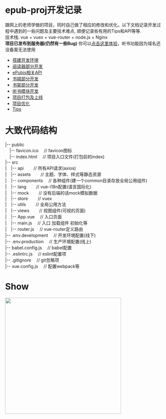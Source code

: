 # epub-proj开发记录
跟网上的老师学做的项目，同时自己做了相应的修改和优化。以下文档记录开发过程中遇到的一些问题及主要技术难点, 顺便记录些有用的Tips和API等等.<br>
技术栈: vue + vuex + vue-router + node.js + Nginx<br>
**项目已发布到服务器(仍然有一些Bug)** 你可以<a href="http://39.108.122.248/works/">点击这里体验</a>，听书功能因为域名还没备案无法使用
- <a href="https://github.com/ChenMingK/epub-Proj/blob/master/%E5%BC%80%E5%8F%91%E6%96%87%E6%A1%A3/%E6%90%AD%E5%BB%BA%E5%BC%80%E5%8F%91%E7%8E%AF%E5%A2%83.md" target="_blank">搭建开发环境</a><br>
- <a href="https://github.com/ChenMingK/epub-Proj/blob/master/%E5%BC%80%E5%8F%91%E6%96%87%E6%A1%A3/%E9%98%85%E8%AF%BB%E5%99%A8%E9%83%A8%E5%88%86%E5%BC%80%E5%8F%91.md" target="_blank">阅读器部分开发</a><br>
- <a href="https://github.com/ChenMingK/epub-Proj/blob/master/%E5%BC%80%E5%8F%91%E6%96%87%E6%A1%A3/epubjs%E7%9B%B8%E5%85%B3API.md" target="_blank">ePubjs相关API</a><br>
- <a href="https://github.com/ChenMingK/epub-Proj/blob/master/%E5%BC%80%E5%8F%91%E6%96%87%E6%A1%A3/%E4%B9%A6%E5%9F%8E%E5%BC%80%E5%8F%91.md" target="_blank">书城部分开发</a><br>
- <a href="https://github.com/ChenMingK/epub-Proj/blob/master/%E5%BC%80%E5%8F%91%E6%96%87%E6%A1%A3/%E4%B9%A6%E6%9E%B6%E5%BC%80%E5%8F%91.md" target="_blank">书架部分开发</a><br>
- <a href="https://github.com/ChenMingK/epub-Proj/blob/master/%E5%BC%80%E5%8F%91%E6%96%87%E6%A1%A3/%E5%90%AC%E4%B9%A6%E6%A8%A1%E5%9D%97%E5%BC%80%E5%8F%91.md" target="_blank">听书模块开发</a><br>
- <a href="https://github.com/ChenMingK/epub-Proj/blob/master/%E5%BC%80%E5%8F%91%E6%96%87%E6%A1%A3/%E9%A1%B9%E7%9B%AE%E6%89%93%E5%8C%85%E5%8F%8A%E4%B8%8A%E7%BA%BF.md" target="_blank">项目打包及上线</a><br>
- <a href="https://github.com/ChenMingK/epub-Proj/blob/master/%E5%BC%80%E5%8F%91%E6%96%87%E6%A1%A3/%E9%A1%B9%E7%9B%AE%E4%BC%98%E5%8C%96.md" target="_blank">项目优化</a><br>
- <a href="https://github.com/ChenMingK/epub-Proj/blob/master/%E5%BC%80%E5%8F%91%E6%96%87%E6%A1%A3/Tips.md" target="_blank">Tips</a><br>


# 大致代码结构
|-- public<br>
&emsp;|-- favicon.ico &emsp;// favicon图标<br>
&emsp;|-- index.html &emsp;// 项目入口文件(打包前的index)<br>
|-- src<br>
|&emsp;|-- api &emsp;&emsp;// 所有API请求(axios)<br>
|&emsp;|-- assets &emsp;&emsp;// 主题、字体、样式等静态资源<br>
|&emsp;|-- components &emsp;// 各种组件(建一个common目录存放全局公用组件)<br>
|&emsp;|-- lang &emsp;&emsp;// vue-i18n配置(语言国际化)<br>
|&emsp;|-- mock &emsp;&emsp;// 没有后端的话mock模拟数据<br>
|&emsp;|-- store &emsp;&emsp;// vuex<br>
|&emsp;|-- utils &emsp;&emsp;// 全局公用方法<br>
|&emsp;|-- views &emsp;&emsp;// 视图组件(可视的页面)<br>
|&emsp;|-- App.vue &emsp;// 入口页面<br>
|&emsp;|-- main.js &emsp;// 入口 加载组件 初始化等<br>
|&emsp;|-- router.js &emsp;// vue-router定义路由<br>
|-- .env.development &emsp;// 开发环境配置(线下)<br>
|-- .env.production &emsp;// 生产环境配置(线上)<br>
|-- babel.config.js &emsp;// babel配置<br>
|-- .eslintrc.js  &emsp;// eslint配置项<br>
|-- .gitignore  &emsp;// git忽略项<br>
|-- vue.config.js &emsp;// 配置webpack等<br>

# Show
<img src="https://github.com/ChenMingK/ImagesStore/blob/master/imgs/epubProjGif.gif" width=375px>
